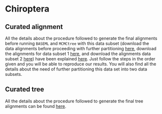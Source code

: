 # Chiroptera

## Curated alignment 
All the details about the procedure followed to generate the final alignments 
before running `BASEML` and `MCMCtree` with this data subset
(download the data alignments before proceeding with further partitioning
[here](https://www.dropbox.com/s/2u0ad87tmtvq143/SeqBayesS2_Raln_chiroptera.zip?dl=0),
download the alignments for data subset 1 
[here](https://www.dropbox.com/s/2u0ad87tmtvq143/SeqBayesS2_Raln_chiroptera.zip?dl=0),
and download the alignments data subset 2 
[here](https://www.dropbox.com/s/5zwds5t26r5l29f/SeqBayesS2_Raln_chiroptera_subt2.zip?dl=0))
have been explained [here](https://github.com/sabifo4/mammals_dating/tree/main/02_SeqBayes_S2/00_Data_filtering/00_data_curation/chiroptera/filter_aln).
Just follow the steps in the order given and you will be able to reproduce our results. You will also find all 
the details about the need of further partitioning this data set into two data subsets.

## Curated tree 
All the details about the procedure followed to generate the final tree alignments 
can be found [here](https://github.com/sabifo4/mammals_dating/tree/main/02_SeqBayes_S2/00_Data_filtering/00_data_curation/chiroptera/filter_tree).
